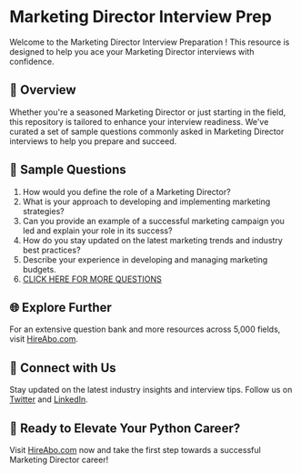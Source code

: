 # Marketing Director Interview Prep

Welcome to the Marketing Director Interview Preparation ! This resource is designed to help you ace your Marketing Director interviews with confidence.

## 🚀 Overview

Whether you're a seasoned Marketing Director or just starting in the field, this repository is tailored to enhance your interview readiness. We've curated a set of sample questions commonly asked in Marketing Director interviews to help you prepare and succeed.

## 📝 Sample Questions

1. How would you define the role of a Marketing Director?
2. What is your approach to developing and implementing marketing strategies?
3. Can you provide an example of a successful marketing campaign you led and explain your role in its success?
4. How do you stay updated on the latest marketing trends and industry best practices?
5. Describe your experience in developing and managing marketing budgets.
6. [CLICK HERE FOR MORE QUESTIONS](https://hireabo.com/job/1_0_2/Marketing%20Director)

## 🌐 Explore Further

For an extensive question bank and more resources across 5,000 fields, visit [HireAbo.com](https://www.hireabo.com).

## 📱 Connect with Us

Stay updated on the latest industry insights and interview tips. Follow us on [Twitter](https://twitter.com/hireabo) and [LinkedIn](https://www.linkedin.com/in/hire-abo-3609972a8/).

## 🚀 Ready to Elevate Your Python Career?

Visit [HireAbo.com](https://www.hireabo.com) now and take the first step towards a successful Marketing Director career!